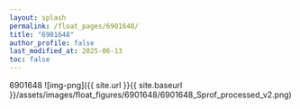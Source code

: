 ```yaml
---
layout: splash
permalink: /float_pages/6901648/
title: "6901648"
author_profile: false
last_modified_at: 2025-06-13
toc: false
---
```

 
6901648
![img-png]({{ site.url }}{{ site.baseurl }}/assets/images/float_figures/6901648/6901648_Sprof_processed_v2.png)